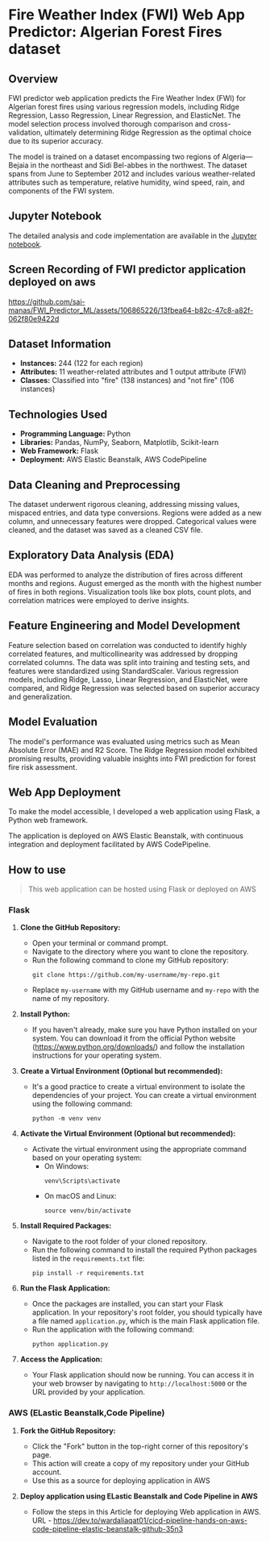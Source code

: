# Fire Weather Index (FWI) Web App Predictor: Algerian Forest Fires dataset

## Overview

FWI predictor web application predicts the Fire Weather Index (FWI) for Algerian forest fires using various regression models, including Ridge Regression, Lasso Regression, Linear Regression, and ElasticNet. The model selection process involved thorough comparison and cross-validation, ultimately determining Ridge Regression as the optimal choice due to its superior accuracy. 

The model is trained on a dataset encompassing two regions of Algeria—Bejaia in the northeast and Sidi Bel-abbes in the northwest. The dataset spans from June to September 2012 and includes various weather-related attributes such as temperature, relative humidity, wind speed, rain, and components of the FWI system.

## Jupyter Notebook

The detailed analysis and code implementation are available in the [Jupyter notebook](https://github.com/sai-manas/FWI_Predictor_ML/blob/main/notebook/Algerian_forest_ML_project.ipynb).

## Screen Recording of FWI predictor application deployed on aws
https://github.com/sai-manas/FWI_Predictor_ML/assets/106865226/13fbea64-b82c-47c8-a82f-062f80e9422d

## Dataset Information

- **Instances:** 244 (122 for each region)
- **Attributes:** 11 weather-related attributes and 1 output attribute (FWI)
- **Classes:** Classified into "fire" (138 instances) and "not fire" (106 instances)

## Technologies Used

- **Programming Language:** Python
- **Libraries:** Pandas, NumPy, Seaborn, Matplotlib, Scikit-learn
- **Web Framework:** Flask
- **Deployment:** AWS Elastic Beanstalk, AWS CodePipeline

## Data Cleaning and Preprocessing

The dataset underwent rigorous cleaning, addressing missing values, mispaced entries, and data type conversions. Regions were added as a new column, and unnecessary features were dropped. Categorical values were cleaned, and the dataset was saved as a cleaned CSV file.

## Exploratory Data Analysis (EDA)

EDA was performed to analyze the distribution of fires across different months and regions. August emerged as the month with the highest number of fires in both regions. Visualization tools like box plots, count plots, and correlation matrices were employed to derive insights.

## Feature Engineering and Model Development

Feature selection based on correlation was conducted to identify highly correlated features, and multicollinearity was addressed by dropping correlated columns. The data was split into training and testing sets, and features were standardized using StandardScaler. Various regression models, including Ridge, Lasso, Linear Regression, and ElasticNet, were compared, and Ridge Regression was selected based on superior accuracy and generalization.

## Model Evaluation

The model's performance was evaluated using metrics such as Mean Absolute Error (MAE) and R2 Score. The Ridge Regression model exhibited promising results, providing valuable insights into FWI prediction for forest fire risk assessment.

## Web App Deployment

To make the model accessible, I developed a web application using Flask, a Python web framework. 

The application is deployed on AWS Elastic Beanstalk, with continuous integration and deployment facilitated by AWS CodePipeline.

## How to use
> This web application can be hosted using Flask or deployed on AWS
### Flask
1. **Clone the GitHub Repository:**
   - Open your terminal or command prompt.
   - Navigate to the directory where you want to clone the repository.
   - Run the following command to clone my GitHub repository:
     ```
     git clone https://github.com/my-username/my-repo.git
     ```
   - Replace `my-username` with my GitHub username and `my-repo` with the name of my repository.

2. **Install Python:**
   - If you haven't already, make sure you have Python installed on your system. You can download it from the official Python website (https://www.python.org/downloads/) and follow the installation instructions for your operating system.

3. **Create a Virtual Environment (Optional but recommended):**
   - It's a good practice to create a virtual environment to isolate the dependencies of your project. You can create a virtual environment using the following command:
     ```
     python -m venv venv
     ```

4. **Activate the Virtual Environment (Optional but recommended):**
   - Activate the virtual environment using the appropriate command based on your operating system:
     - On Windows:
       ```
       venv\Scripts\activate
       ```
     - On macOS and Linux:
       ```
       source venv/bin/activate
       ```

5. **Install Required Packages:**
   - Navigate to the root folder of your cloned repository.
   - Run the following command to install the required Python packages listed in the `requirements.txt` file:
     ```
     pip install -r requirements.txt
     ```

6. **Run the Flask Application:**
   - Once the packages are installed, you can start your Flask application. In your repository's root folder, you should typically have a file named `application.py`, which is the main Flask application file.
   - Run the application with the following command:
     ```
     python application.py
     ```

7. **Access the Application:**
   - Your Flask application should now be running. You can access it in your web browser by navigating to `http://localhost:5000` or the URL provided by your application.

### AWS (ELastic Beanstalk,Code Pipeline)
1. **Fork the GitHub Repository:**
   - Click the "Fork" button in the top-right corner of this repository's page.
   - This action will create a copy of my repository under your GitHub account.
   - Use this as a source for deploying application in AWS

2. **Deploy application using ELastic Beanstalk and Code Pipeline in AWS**
   - Follow the steps in this Article for deploying Web application in AWS. URL - https://dev.to/wardaliaqat01/cicd-pipeline-hands-on-aws-code-pipeline-elastic-beanstalk-github-35n3

